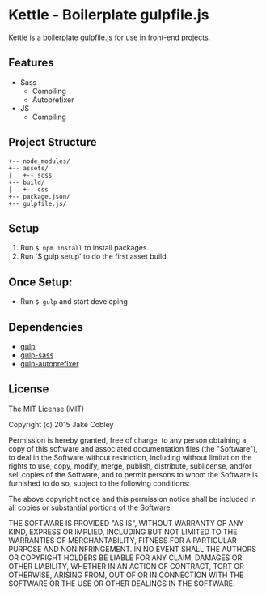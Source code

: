 # Kettle - Boilerplate gulpfile.js

Kettle is a boilerplate gulpfile.js for use in front-end projects.

## Features
* Sass
    * Compiling
    * Autoprefixer
* JS
    * Compiling


## Project Structure
```
+-- node_modules/
+-- assets/
|   +-- scss
+-- build/
|   +-- css
+-- package.json/
+-- gulpfile.js/
```

## Setup
1. Run `$ npm install` to install packages.
2. Run '$ gulp setup' to do the first asset build.

## Once Setup:
* Run `$ gulp` and start developing

## Dependencies
* [gulp](https://www.npmjs.com/package/gulp)
* [gulp-sass](https://www.npmjs.com/package/gulp-sass)
* [gulp-autoprefixer](https://www.npmjs.com/package/gulp-autoprefixer)

## License

The MIT License (MIT)

Copyright (c) 2015 Jake Cobley

Permission is hereby granted, free of charge, to any person obtaining a copy
of this software and associated documentation files (the "Software"), to deal
in the Software without restriction, including without limitation the rights
to use, copy, modify, merge, publish, distribute, sublicense, and/or sell
copies of the Software, and to permit persons to whom the Software is
furnished to do so, subject to the following conditions:

The above copyright notice and this permission notice shall be included in all
copies or substantial portions of the Software.

THE SOFTWARE IS PROVIDED "AS IS", WITHOUT WARRANTY OF ANY KIND, EXPRESS OR
IMPLIED, INCLUDING BUT NOT LIMITED TO THE WARRANTIES OF MERCHANTABILITY,
FITNESS FOR A PARTICULAR PURPOSE AND NONINFRINGEMENT. IN NO EVENT SHALL THE
AUTHORS OR COPYRIGHT HOLDERS BE LIABLE FOR ANY CLAIM, DAMAGES OR OTHER
LIABILITY, WHETHER IN AN ACTION OF CONTRACT, TORT OR OTHERWISE, ARISING FROM,
OUT OF OR IN CONNECTION WITH THE SOFTWARE OR THE USE OR OTHER DEALINGS IN THE
SOFTWARE.
